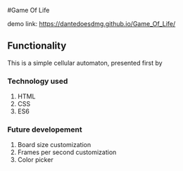 #Game Of Life

demo link: https://dantedoesdmg.github.io/Game_Of_Life/

## Functionality

This is a simple cellular automaton, presented first by 

### Technology used

1. HTML
2. CSS
3. ES6

### Future developement

1. Board size customization
2. Frames per second customization
3. Color picker
